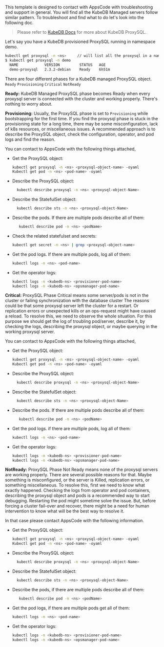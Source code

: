 This template is designed to contact with AppsCode with troubleshooting and support in general. You will find all the KubeDB Managed servers follow similar pattern. To troubleshoot and find what to do let's look into the following doc.

> Please refer to [KubeDB Docs](https://kubedb.com/docs/latest/guides/proxysql/) for more about KubeDB ProxySQL.

Let's say you have a KubeDB provisioned ProxySQL running in namespace demo.
```bash
kubectl get proxysql -n <ns>     // will list all the proxysql in a namesapce  
$ kubectl get proxysql -n demo
  NAME            VERSION         STATUS   AGE
  demo-proxysql   2.3.2-debian    Ready    6h51m
```
There are four different phases for a KubeDB managed ProxySQL object.
``Ready`` ``Provisioning`` ``Critical`` ``NotReady``

**Ready:** KubeDB Managed ProxySQL phase becomes Ready when every proxysql server is connected with the cluster and working properly. There's nothing to worry about.

**Provisioning:** Usually, the ProxySQL phase is set to `Provisioning` while bootstrapping for the first time. If you find the proxysql phase is stuck in the provisioning state for a long time,
there may be some misconfiguration, lack of k8s resources, or miscellaneous issues.
A recommended approach is to describe the ProxySQL object, check the configuration, operator, and pod logs and find the reason.

You can contact to AppsCode with the following things attached,
- Get the ProxySQL object:
    ```bash
    kubectl get proxysql -n <ns> <proxysql-object-name> -oyaml
    Kubectl get pod -n <ns> <pod-name> -oyaml 
    ```
- Describe the ProxySQL object:
    ```bash
      kubectl describe proxysql -n <ns> <proxysql-object-Name> 
    ```
- Describe the StatefulSet object:
    ```bash
      kubectl describe sts -n <ns> <proxysql-object-Name>
    ```
- Describe the pods. If there are multiple pods describe all of them:
    ```bash
       kubectl describe pod -n <ns> <podName> 
    ```
- Check the related statefulset and secrets:
    ```bash
    kubectl get secret -n <ns> | grep <proxysql-object-name>
    ```
- Get the pod logs. If there are multiple pods, log all of them:
    ```bash
    kubectl logs -n <ns> <pod-name>
    ```
- Get the operator logs:
    ```bash
    kubectl logs -n <kubedb-ns> <provisioner-pod-name>
    kubectl logs -n <kubedb-ns> <opsmanager-pod-name>
    ```

**Critical:** ProxySQL Phase  Critical means some server/pods is not in the cluster or failing synchronization with the database cluster
The reasons could be that some proxysql server left the cluster for a restart. Or replication errors or unexpected kills or an ops-request might have caused a reload.
To resolve this, we need to observe the whole situation. For this purpose we should get the log of troubling pod/server, describe it,  by checking the logs, describing the proxysql object, or maybe querying in the working proxysql server.

You can contact to AppsCode with the following things attached,

- Get the ProxySQL object:
    ```bash
    kubectl get proxysql -n <ns> <proxysql-object-name> -oyaml
    Kubectl get pod -n <ns> <pod-name> -oyaml 
    ```
- Describe the ProxySQL object:
    ```bash
      kubectl describe proxysql -n <ns> <proxysql-object-Name> 
    ```
- Describe the StatefulSet object:
    ```bash
      kubectl describe sts -n <ns> <proxysql-object-Name>
    ```
- Describe the pods. If there are multiple pods describe all of them:
    ```bash
       kubectl describe pod -n <ns> <podName> 
    ```
- Get the pod logs. if there are multiple pods, log all of them:
    ```bash
    kubectl logs -n <ns> <pod-name>
    ```
- Get the operator logs:
    ```bash
    kubectl logs -n <kubedb-ns> <provisioner-pod-name>
    kubectl logs -n <kubedb-ns> <opsmanager-pod-name>
    ```

**NotReady:** ProxySQL Phase Not Ready means none of the proxysql servers are working properly. There are several possible reasons for that. Maybe something is misconfigured,
or the server is Killed, replication errors, or something miscellaneous. To resolve this, first we need to know what exactly happened.
Checking the logs from operator and pod containers, describing the proxysql object and pods is a recommended way to start debugging. Restarting the pod might sometime solve the issue. But, before forcing a cluster fail-over and recover,
there might be a need for human intervention to know what will be the best way to resolve it.

In that case please contact AppsCode with the following information.

- Get the ProxySQL object:
    ```bash
    kubectl get proxysql -n <ns> <proxysql-object-name> -oyaml
    Kubectl get pod -n <ns> <pod-name> -oyaml 
    ```
- Describe the ProxySQL object:
    ```bash
      kubectl describe proxysql -n <ns> <proxysql-object-Name> 
    ```
- Describe the StatefulSet object:
    ```bash
      kubectl describe sts -n <ns> <proxysql-object-Name>
    ```
- Describe the pods, if there are multiple pods describe all of them:
    ```bash
       kubectl describe pod -n <ns> <podName> 
    ```
- Get the pod logs, if there are multiple pods get all of them:
    ```bash
    kubectl logs -n <ns> <pod-name>
    ```
- Get the operator logs:
    ```bash
    kubectl logs -n <kubedb-ns> <provisioner-pod-name>
    kubectl logs -n <kubedb-ns> <opsmanager-pod-name>
    ```
  